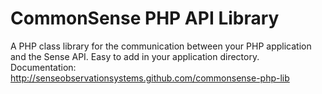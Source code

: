 CommonSense PHP API Library
===================

A PHP class library for the communication between your PHP application and the Sense API. Easy to add in your application directory.
Documentation: http://senseobservationsystems.github.com/commonsense-php-lib
